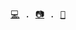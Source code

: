 <p align="center">
  <samp>
    <a href="https://rjwaberski.com" target="_blank" rel="noopener">💻</a> .
    <a href="https://www.instagram.com/rjwaberski/" target="_blank" rel="noopener">📷</a> .
    <a href="https://open.spotify.com/artist/7vXbNNQQj8HwifSOuOkKTo" target="_blank" rel="noopener">🎸</a>
  </samp>
</p>
